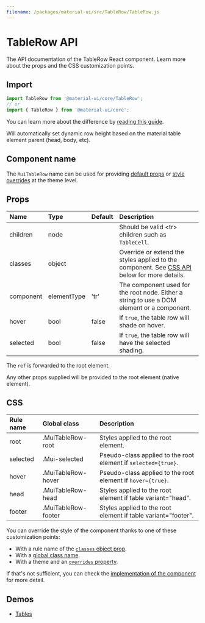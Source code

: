```yaml
---
filename: /packages/material-ui/src/TableRow/TableRow.js
---
```


<!--- This documentation is automatically generated, do not try to edit it. -->

# TableRow API

<p class="description">The API documentation of the TableRow React component. Learn more about the props and the CSS customization points.</p>

## Import

```js
import TableRow from '@material-ui/core/TableRow';
// or
import { TableRow } from '@material-ui/core';
```

You can learn more about the difference by [reading this guide](/guides/minimizing-bundle-size/).

Will automatically set dynamic row height
based on the material table element parent (head, body, etc).

## Component name

The `MuiTableRow` name can be used for providing [default props](/customization/globals/#default-props) or [style overrides](/customization/globals/#css) at the theme level.

## Props

| Name | Type | Default | Description |
|:-----|:-----|:--------|:------------|
| <span class="prop-name">children</span> | <span class="prop-type">node</span> |  | Should be valid &lt;tr> children such as `TableCell`. |
| <span class="prop-name">classes</span> | <span class="prop-type">object</span> |  | Override or extend the styles applied to the component. See [CSS API](#css) below for more details. |
| <span class="prop-name">component</span> | <span class="prop-type">elementType</span> | <span class="prop-default">'tr'</span> | The component used for the root node. Either a string to use a DOM element or a component. |
| <span class="prop-name">hover</span> | <span class="prop-type">bool</span> | <span class="prop-default">false</span> | If `true`, the table row will shade on hover. |
| <span class="prop-name">selected</span> | <span class="prop-type">bool</span> | <span class="prop-default">false</span> | If `true`, the table row will have the selected shading. |

The `ref` is forwarded to the root element.

Any other props supplied will be provided to the root element (native element).

## CSS

| Rule name | Global class | Description |
|:-----|:-------------|:------------|
| <span class="prop-name">root</span> | <span class="prop-name">.MuiTableRow-root</span> | Styles applied to the root element.
| <span class="prop-name">selected</span> | <span class="prop-name">.Mui-selected</span> | Pseudo-class applied to the root element if `selected={true}`.
| <span class="prop-name">hover</span> | <span class="prop-name">.MuiTableRow-hover</span> | Pseudo-class applied to the root element if `hover={true}`.
| <span class="prop-name">head</span> | <span class="prop-name">.MuiTableRow-head</span> | Styles applied to the root element if table variant="head".
| <span class="prop-name">footer</span> | <span class="prop-name">.MuiTableRow-footer</span> | Styles applied to the root element if table variant="footer".

You can override the style of the component thanks to one of these customization points:

- With a rule name of the [`classes` object prop](/customization/components/#overriding-styles-with-classes).
- With a [global class name](/customization/components/#overriding-styles-with-global-class-names).
- With a theme and an [`overrides` property](/customization/globals/#css).

If that's not sufficient, you can check the [implementation of the component](https://github.com/mui-org/material-ui/blob/master/packages/material-ui/src/TableRow/TableRow.js) for more detail.

## Demos

- [Tables](/components/tables/)

